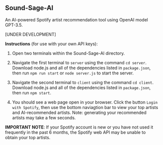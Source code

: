 ## Sound-Sage-AI
An AI-powered Spotify artist recommendation tool using OpenAI model GPT-3.5.

[UNDER DEVELOPMENT]

**Instructions** (for use with your own API keys):
1. Open two terminals within the Sound-Sage-AI directory.

2. Navigate the first terminal to ```server``` using the command ```cd server```. Download node.js and all of the dependencies listed in ```package.json```, then run ```npm run start``` or ```node server.js``` to start the server.

3. Navigate the second terminal to ```client``` using the command ```cd client```. Download node.js and all of the dependencies listed in ```package.json```, then run ```npm start```.

4. You should see a web page open in your browser. Click the button ```Login with Spotify```, then use the bottom naviagtion bar to view your top artists and AI-recommended artists. Note: generating your recommended artists may take a few seconds.


**IMPORTANT NOTE**: If your Spotify account is new or you have not used it frequently in the past 6 months, the Spotify web API may be unable to obtain your top artists.
